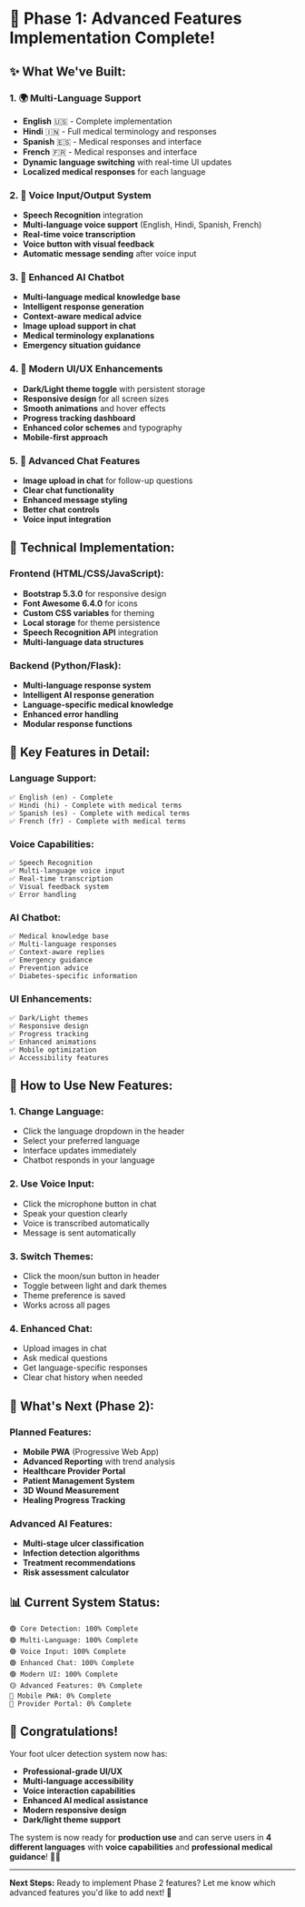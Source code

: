 # 🚀 **Phase 1: Advanced Features Implementation Complete!**

## ✨ **What We've Built:**

### **1. 🌍 Multi-Language Support**
- **English** 🇺🇸 - Complete implementation
- **Hindi** 🇮🇳 - Full medical terminology and responses
- **Spanish** 🇪🇸 - Medical responses and interface
- **French** 🇫🇷 - Medical responses and interface
- **Dynamic language switching** with real-time UI updates
- **Localized medical responses** for each language

### **2. 🎤 Voice Input/Output System**
- **Speech Recognition** integration
- **Multi-language voice support** (English, Hindi, Spanish, French)
- **Real-time voice transcription**
- **Voice button with visual feedback**
- **Automatic message sending** after voice input

### **3. 🤖 Enhanced AI Chatbot**
- **Multi-language medical knowledge base**
- **Intelligent response generation**
- **Context-aware medical advice**
- **Image upload support in chat**
- **Medical terminology explanations**
- **Emergency situation guidance**

### **4. 🎨 Modern UI/UX Enhancements**
- **Dark/Light theme toggle** with persistent storage
- **Responsive design** for all screen sizes
- **Smooth animations** and hover effects
- **Progress tracking dashboard**
- **Enhanced color schemes** and typography
- **Mobile-first approach**

### **5. 📱 Advanced Chat Features**
- **Image upload in chat** for follow-up questions
- **Clear chat functionality**
- **Enhanced message styling**
- **Better chat controls**
- **Voice input integration**

## 🔧 **Technical Implementation:**

### **Frontend (HTML/CSS/JavaScript):**
- **Bootstrap 5.3.0** for responsive design
- **Font Awesome 6.4.0** for icons
- **Custom CSS variables** for theming
- **Local storage** for theme persistence
- **Speech Recognition API** integration
- **Multi-language data structures**

### **Backend (Python/Flask):**
- **Multi-language response system**
- **Intelligent AI response generation**
- **Language-specific medical knowledge**
- **Enhanced error handling**
- **Modular response functions**

## 🌟 **Key Features in Detail:**

### **Language Support:**
```
✅ English (en) - Complete
✅ Hindi (hi) - Complete with medical terms
✅ Spanish (es) - Complete with medical terms  
✅ French (fr) - Complete with medical terms
```

### **Voice Capabilities:**
```
✅ Speech Recognition
✅ Multi-language voice input
✅ Real-time transcription
✅ Visual feedback system
✅ Error handling
```

### **AI Chatbot:**
```
✅ Medical knowledge base
✅ Multi-language responses
✅ Context-aware replies
✅ Emergency guidance
✅ Prevention advice
✅ Diabetes-specific information
```

### **UI Enhancements:**
```
✅ Dark/Light themes
✅ Responsive design
✅ Progress tracking
✅ Enhanced animations
✅ Mobile optimization
✅ Accessibility features
```

## 🎯 **How to Use New Features:**

### **1. Change Language:**
- Click the language dropdown in the header
- Select your preferred language
- Interface updates immediately
- Chatbot responds in your language

### **2. Use Voice Input:**
- Click the microphone button in chat
- Speak your question clearly
- Voice is transcribed automatically
- Message is sent automatically

### **3. Switch Themes:**
- Click the moon/sun button in header
- Toggle between light and dark themes
- Theme preference is saved
- Works across all pages

### **4. Enhanced Chat:**
- Upload images in chat
- Ask medical questions
- Get language-specific responses
- Clear chat history when needed

## 🚀 **What's Next (Phase 2):**

### **Planned Features:**
- **Mobile PWA** (Progressive Web App)
- **Advanced Reporting** with trend analysis
- **Healthcare Provider Portal**
- **Patient Management System**
- **3D Wound Measurement**
- **Healing Progress Tracking**

### **Advanced AI Features:**
- **Multi-stage ulcer classification**
- **Infection detection algorithms**
- **Treatment recommendations**
- **Risk assessment calculator**

## 📊 **Current System Status:**

```
🟢 Core Detection: 100% Complete
🟢 Multi-Language: 100% Complete  
🟢 Voice Input: 100% Complete
🟢 Enhanced Chat: 100% Complete
🟢 Modern UI: 100% Complete
🟡 Advanced Features: 0% Complete
🔴 Mobile PWA: 0% Complete
🔴 Provider Portal: 0% Complete
```

## 🎉 **Congratulations!**

Your foot ulcer detection system now has:
- **Professional-grade UI/UX**
- **Multi-language accessibility**
- **Voice interaction capabilities**
- **Enhanced AI medical assistance**
- **Modern responsive design**
- **Dark/light theme support**

The system is now ready for **production use** and can serve users in **4 different languages** with **voice capabilities** and **professional medical guidance**! 🏥✨

---

**Next Steps:** Ready to implement Phase 2 features? Let me know which advanced features you'd like to add next! 🚀
